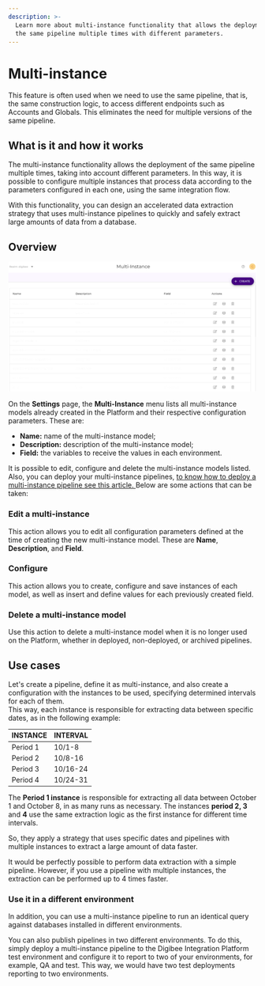 ```yaml
---
description: >-
  Learn more about multi-instance functionality that allows the deployment of
  the same pipeline multiple times with different parameters.
---
```


# Multi-instance

This feature is often used when we need to use the same pipeline, that is, the same construction logic, to access different endpoints such as Accounts and Globals. This eliminates the need for multiple versions of the same pipeline.

## What is it and how it works

The multi-instance functionality allows the deployment of the same pipeline multiple times, taking into account different parameters. In this way, it is possible to configure multiple instances that process data according to the parameters configured in each one, using the same integration flow.

With this functionality, you can design an accelerated data extraction strategy that uses multi-instance pipelines to quickly and safely extract large amounts of data from a database.

## Overview <a href="#h_dc6b097e9d" id="h_dc6b097e9d"></a>

![](<../../.gitbook/assets/01 (19).png>)

On the **Settings** page, the **Multi-Instance** menu lists all multi-instance models already created in the Platform and their respective configuration parameters. These are:

* **Name:** name of the multi-instance model;
* **Description:** description of the multi-instance model;
* **Field:** the variables to receive the values in each environment.

It is possible to edit, configure and delete the multi-instance models listed. Also, you can deploy your multi-instance pipelines, [to know how to deploy a multi-instance pipeline see this article. ](https://docs.digibee.com/documentation/settings/multi-instance/multi-instance)Below are some actions that can be taken:

### Edit a multi-instance <a href="#h_b5d8cf3138" id="h_b5d8cf3138"></a>

This action allows you to edit all configuration parameters defined at the time of creating the new multi-instance model. These are **Name**, **Description**, and **Field**.

### Configure <a href="#h_0de2d89100" id="h_0de2d89100"></a>

This action allows you to create, configure and save instances of each model, as well as insert and define values for each previously created field.

### Delete a multi-instance model <a href="#h_b503397f51" id="h_b503397f51"></a>

Use this action to delete a multi-instance model when it is no longer used on the Platform, whether in deployed, non-deployed, or archived pipelines.

## Use cases <a href="#h_86ff5e0e6e" id="h_86ff5e0e6e"></a>

Let's create a pipeline, define it as multi-instance, and also create a configuration with the instances to be used, specifying determined intervals for each of them. \
This way, each instance is responsible for extracting data between specific dates, as in the following example:

| **INSTANCE** | **INTERVAL** |
| ------------ | ------------ |
| Period 1     | 10/1-8       |
| Period 2     | 10/8-16      |
| Period 3     | 10/16-24     |
| Period 4     | 10/24-31     |

The **Period 1 instance** is responsible for extracting all data between October 1 and October 8, in as many runs as necessary. The instances **period 2, 3** and **4** use the same extraction logic as the first instance for different time intervals.&#x20;

So, they apply a strategy that uses specific dates and pipelines with multiple instances to extract a large amount of data faster.&#x20;

It would be perfectly possible to perform data extraction with a simple pipeline. However, if you use a pipeline with multiple instances, the extraction can be performed up to 4 times faster.

### Use it in a different environment

In addition, you can use a multi-instance pipeline to run an identical query against databases installed in different environments.

You can also publish pipelines in two different environments. To do this, simply deploy a multi-instance pipeline to the Digibee Integration Platform test environment and configure it to report to two of your environments, for example, QA and test. This way, we would have two test deployments reporting to two environments.
